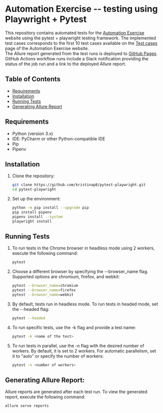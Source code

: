 # Automation Exercise -- testing using Playwright + Pytest

This repository contains automated tests for the [Automation Exercise](https://automationexercise.com/) website using the pytest + playwright testing framework. The implemented test cases corresponds to the first 10 test cases available on the [Test cases](https://automationexercise.com/test_cases) page of the Automation Exercise website. <br>
The Allure report generated from the test runs is deployed to [GitHub Pages](https://kristinap8.github.io/pytest-playwright/). <br>
GitHub Actions workflow runs include a Slack notification providing the status of the job run and a link to the deployed Allure report.

## Table of Contents

- [Requirements](#requirements)
- [Installation](#installation)
- [Running Tests](#running-tests)
- [Generating Allure Report](#generating-allure-report)

## Requirements

- Python (version 3.x)
- IDE: PyCharm or other Python-compatible IDE
- Pip
- Pipenv

## Installation

1. Clone the repository:

   ```bash
   git clone https://github.com/kristinap8/pytest-playwright.git
   cd pytest-playwright
   ```

2. Set up the environment:

    ```bash
   python -m pip install --upgrade pip
   pip install pipenv
   pipenv install --system
   playwright install
   ```

## Running Tests

1. To run tests in the Chrome browser in headless mode using 2 workers, execute the following command:

    ```bash
    pytest
    ```

2. Choose a different browser by specifying the --browser_name flag. Supported options are chromium, firefox, and webkit:

    ```bash
    pytest --browser_name=chromium
    pytest --browser_name=firefox
    pytest --browser_name=webkit
    ```

3. By default, tests run in headless mode. To run tests in headed mode, set the --headed flag:

    ```bash
    pytest --headed
    ```

4. To run specific tests, use the -k flag and provide a test name:

    ```bash
    pytest -k <name of the test>
    ```

5. To run tests in parallel, use the -n flag with the desired number of workers. By default, it is set to 2 workers. For automatic parallelism, set it to "auto" or specify the number of workers:

    ```bash
    pytest -n <number of workers>
    ```

## Generating Allure Report:
 
Allure reports are generated after each test run. To view the generated report, execute the following command:
   ```bash
   allure serve reports
   ```
